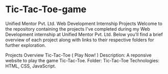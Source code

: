 # Tic-Tac-Toe-game
Unified Mentor Pvt. Ltd. Web Development Internship Projects
Welcome to the repository containing the projects I've completed during my Web Development internship at Unified Mentor Pvt. Ltd. Below you'll find a brief overview of each project along with links to their respective folders for further exploration.

Projects Overview
Tic-Tac-Toe ( Play Now! )
Description: A reponsive website to play the game Tic-Tac-Toe.
Folder: Tic-Tac-Toe
Technologies: HTML, CSS, JavaScript.
